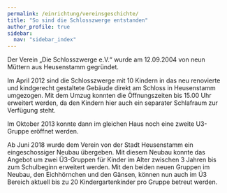 ```yaml
---
permalink: /einrichtung/vereinsgeschichte/
title: "So sind die Schlosszwerge entstanden"
author_profile: true
sidebar:
  nav: "sidebar_index"
---
```

Der Verein „Die Schlosszwerge e.V.“ wurde am 12.09.2004 von neun Müttern aus Heusenstamm gegründet.
 
Im April 2012 sind die Schlosszwerge mit 10 Kindern in das neu renovierte und kindgerecht gestaltete Gebäude direkt am Schloss in Heusenstamm umgezogen. Mit dem Umzug konnten die Öffnungszeiten bis 15.00 Uhr erweitert werden, da den Kindern hier auch ein separater Schlafraum zur Verfügung steht.
 
Im Oktober 2013 konnte dann im gleichen Haus noch eine zweite U3-Gruppe eröffnet werden.

Ab Juni 2018 wurde dem Verein von der Stadt Heusenstamm ein eingeschossiger Neubau übergeben. Mit diesem Neubau konnte das Angebot um zwei Ü3-Gruppen für Kinder im Alter zwischen 3 Jahren bis zum Schulbeginn erweitert werden. Mit den beiden neuen Gruppen im Neubau, den Eichhörnchen und den Gänsen, können nun auch im Ü3 Bereich aktuell bis zu 20 Kindergartenkinder pro Gruppe betreut werden.
